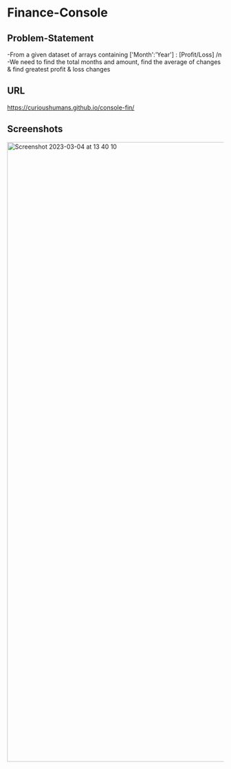 # Finance-Console

## Problem-Statement

-From a given dataset of arrays containing ['Month':'Year'] : [Profit/Loss] /n
-We need to find the total months and amount, find the average of changes & find greatest profit & loss changes

## URL

https://curioushumans.github.io/console-fin/


## Screenshots

<img width="1440" alt="Screenshot 2023-03-04 at 13 40 10" src="https://user-images.githubusercontent.com/85549330/222884882-7819f79a-1bca-4cb5-85c0-64a6e0dbeba7.png">
